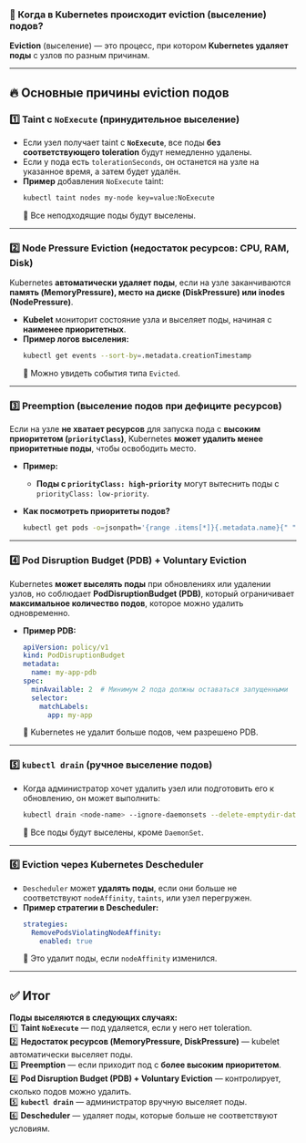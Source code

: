 ### 📌 Когда в Kubernetes происходит **eviction (выселение) подов?**  

**Eviction** (выселение) — это процесс, при котором **Kubernetes удаляет поды** с узлов по разным причинам.  

---

## 🔥 Основные причины eviction подов  

### 1️⃣ **Taint с `NoExecute` (принудительное выселение)**  
- Если узел получает taint с **`NoExecute`**, все поды **без соответствующего toleration** будут немедленно удалены.  
- Если у пода есть `tolerationSeconds`, он останется на узле на указанное время, а затем будет удалён.  
- **Пример** добавления `NoExecute` taint:
  ```bash
  kubectl taint nodes my-node key=value:NoExecute
  ```
  🔹 Все неподходящие поды будут выселены.  

---

### 2️⃣ **Node Pressure Eviction (недостаток ресурсов: CPU, RAM, Disk)**  
Kubernetes **автоматически удаляет поды**, если на узле заканчиваются **память (MemoryPressure), место на диске (DiskPressure) или inodes (NodePressure)**.  

- **Kubelet** мониторит состояние узла и выселяет поды, начиная с **наименее приоритетных**.  
- **Пример логов выселения:**
  ```bash
  kubectl get events --sort-by=.metadata.creationTimestamp
  ```
  🔹 Можно увидеть события типа `Evicted`.  

---

### 3️⃣ **Preemption (выселение подов при дефиците ресурсов)**  
Если на узле **не хватает ресурсов** для запуска пода с **высоким приоритетом (`priorityClass`)**, Kubernetes **может удалить менее приоритетные поды**, чтобы освободить место.  

- **Пример:**  
  - **Поды с `priorityClass: high-priority`** могут вытеснить поды с `priorityClass: low-priority`.  

- **Как посмотреть приоритеты подов?**
  ```bash
  kubectl get pods -o=jsonpath='{range .items[*]}{.metadata.name}{" "}{.spec.priorityClassName}{"\n"}{end}'
  ```

---

### 4️⃣ **Pod Disruption Budget (PDB) + Voluntary Eviction**  
Kubernetes **может выселять поды** при обновлениях или удалении узлов, но соблюдает **PodDisruptionBudget (PDB)**, который ограничивает **максимальное количество подов**, которое можно удалить одновременно.  

- **Пример PDB:**  
  ```yaml
  apiVersion: policy/v1
  kind: PodDisruptionBudget
  metadata:
    name: my-app-pdb
  spec:
    minAvailable: 2  # Минимум 2 пода должны оставаться запущенными
    selector:
      matchLabels:
        app: my-app
  ```
  🔹 Kubernetes не удалит больше подов, чем разрешено PDB.  

---

### 5️⃣ **`kubectl drain` (ручное выселение подов)**  
- Когда администратор хочет удалить узел или подготовить его к обновлению, он может выполнить:
  ```bash
  kubectl drain <node-name> --ignore-daemonsets --delete-emptydir-data
  ```
  🔹 Все поды будут выселены, кроме `DaemonSet`.  

---

### 6️⃣ **Eviction через Kubernetes Descheduler**  
- `Descheduler` может **удалять поды**, если они больше не соответствуют `nodeAffinity`, `taints`, или узел перегружен.  
- **Пример стратегии в Descheduler:**
  ```yaml
  strategies:
    RemovePodsViolatingNodeAffinity:
      enabled: true
  ```
  🔹 Это удалит поды, если `nodeAffinity` изменился.  

---

## ✅ Итог  
**Поды выселяются в следующих случаях:**  
1️⃣ **Taint `NoExecute`** — под удаляется, если у него нет toleration.  
2️⃣ **Недостаток ресурсов (MemoryPressure, DiskPressure)** — kubelet автоматически выселяет поды.  
3️⃣ **Preemption** — если приходит под с **более высоким приоритетом**.  
4️⃣ **Pod Disruption Budget (PDB) + Voluntary Eviction** — контролирует, сколько подов можно удалить.  
5️⃣ **`kubectl drain`** — администратор вручную выселяет поды.  
6️⃣ **Descheduler** — удаляет поды, которые больше не соответствуют условиям.  



